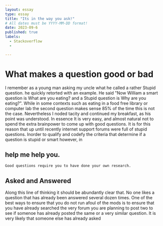 ```yaml
---
layout: essay
type: essay
title: "Its in the way you ask!"
# All dates must be YYYY-MM-DD format!
date: 2023-09-6
published: true
labels:
  - Stackoverflow
  - 

---
```


# What makes a question good or bad
I remember as a young man asking my uncle what he called a rather Stupid question.
he quickly retorted with an example. He said "Now William a smart question is What are you eating? and a Stupid question is Why are you eating?".
While in some contexts such as eating in a food free library or computer lab the second question makes sense  85% of the time this is not the case.
Nevertheless I noded tacity and continued my breakfast, as his point was understood.
In essence It is very easy, and almost natural not to spend the extra brainpower to come up with good questions.
It is for this reason that up until recently internet support forums were full of stupid questions.
Inorder to qualify and codefy the criteria that determine if a question is stupid or smart however, in 

## help me help you.
    Good questions require you to have done your own research.
## Asked and Answered

Along this line of thinking it should be abundantly clear that. No one likes a question that has already been answered several dozen times. One of the best ways to ensure that you do not run afoul of the mods is to ensure that you have already searched the very forum you are planning to post two to see if somenoe has already posted the same or a very similar question. It is very likely that someone else has already asked 
